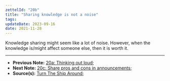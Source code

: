 ```yaml
---
zettelId: "20b"
title: "Sharing knowledge is not a noise"
tags:
updateDate: 2023-09-16
date: 2021-11-28
---
```


Knowledge sharing might seem like a lot of noise. However, when the knowledge is/might affect someone else, then it is worth it.

---

- **Previous Note:** [20a: Thinking out loud](/notes/20a/);
- **Next Note:** [20c: Share pros and cons in announcements](/notes/20c/);
- **Source(s):** [Turn The Ship Around](/books/turn-the-ship-around-summary-book-chapter-notes/);
